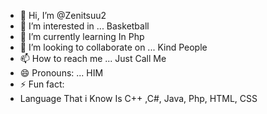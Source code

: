 - 👋 Hi, I’m @Zenitsuu2
- 👀 I’m interested in ... Basketball
- 🌱 I’m currently learning In Php
- 💞️ I’m looking to collaborate on ... Kind People 
- 📫 How to reach me ... Just Call Me 
- 😄 Pronouns: ... HIM
- ⚡ Fun fact:
- Language That i Know Is C++ ,C#, Java, Php, HTML, CSS 

<!---
Zenitsuu2/Zenitsuu2 is a ✨ special ✨ repository because its `README.md` (this file) appears on your GitHub profile.
You can click the Preview link to take a look at your changes.
--->
